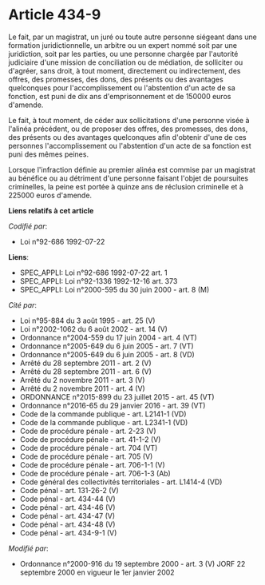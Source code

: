 # Article 434-9

Le fait, par un magistrat, un juré ou toute autre personne siégeant dans une formation juridictionnelle, un arbitre ou un
expert nommé soit par une juridiction, soit par les parties, ou une personne chargée par l'autorité judiciaire d'une mission
de conciliation ou de médiation, de solliciter ou d'agréer, sans droit, à tout moment, directement ou indirectement, des
offres, des promesses, des dons, des présents ou des avantages quelconques pour l'accomplissement ou l'abstention d'un acte
de sa fonction, est puni de dix ans d'emprisonnement et de 150000 euros d'amende.

Le fait, à tout moment, de céder aux sollicitations d'une personne visée à l'alinéa précédent, ou de proposer des offres, des
promesses, des dons, des présents ou des avantages quelconques afin d'obtenir d'une de ces personnes l'accomplissement ou
l'abstention d'un acte de sa fonction est puni des mêmes peines.

Lorsque l'infraction définie au premier alinéa est commise par un magistrat au bénéfice ou au détriment d'une personne
faisant l'objet de poursuites criminelles, la peine est portée à quinze ans de réclusion criminelle et à 225000 euros
d'amende.

**Liens relatifs à cet article**

_Codifié par_:

  - Loi n°92-686 1992-07-22

**Liens**:

  - SPEC_APPLI: Loi n°92-686 1992-07-22 art. 1
  - SPEC_APPLI: Loi n°92-1336 1992-12-16 art. 373
  - SPEC_APPLI: Loi n°2000-595 du 30 juin 2000 - art. 8 (M)

_Cité par_:

  - Loi n°95-884 du 3 août 1995 - art. 25 (V)
  - Loi n°2002-1062 du 6 août 2002 - art. 14 (V)
  - Ordonnance n°2004-559 du 17 juin 2004 - art. 4 (VT)
  - Ordonnance n°2005-649 du 6 juin 2005 - art. 7 (VT)
  - Ordonnance n°2005-649 du 6 juin 2005 - art. 8 (VD)
  - Arrêté du 28 septembre 2011 - art. 2 (V)
  - Arrêté du 28 septembre 2011 - art. 6 (V)
  - Arrêté du 2 novembre 2011 - art. 3 (V)
  - Arrêté du 2 novembre 2011 - art. 4 (V)
  - ORDONNANCE n°2015-899 du 23 juillet 2015 - art. 45 (VT)
  - Ordonnance n°2016-65 du 29 janvier 2016 - art. 39 (VT)
  - Code de la commande publique - art. L2141-1 (VD)
  - Code de la commande publique - art. L2341-1 (VD)
  - Code de procédure pénale - art. 2-23 (V)
  - Code de procédure pénale - art. 41-1-2 (V)
  - Code de procédure pénale - art. 704 (VT)
  - Code de procédure pénale - art. 705 (V)
  - Code de procédure pénale - art. 706-1-1 (V)
  - Code de procédure pénale - art. 706-1-3 (Ab)
  - Code général des collectivités territoriales - art. L1414-4 (VD)
  - Code pénal - art. 131-26-2 (V)
  - Code pénal - art. 434-44 (V)
  - Code pénal - art. 434-46 (V)
  - Code pénal - art. 434-47 (V)
  - Code pénal - art. 434-48 (V)
  - Code pénal - art. 434-9-1 (V)

_Modifié par_:

  - Ordonnance n°2000-916 du 19 septembre 2000 - art. 3 (V) JORF 22 septembre 2000 en vigueur le 1er janvier 2002
